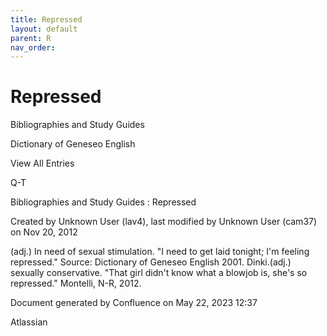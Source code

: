 ```yaml
---
title: Repressed
layout: default
parent: R
nav_order:
---
```


# Repressed

Bibliographies and Study Guides

Dictionary of Geneseo English

View All Entries

Q-T

Bibliographies and Study Guides : Repressed

Created by  Unknown User (lav4), last modified by  Unknown User (cam37) on Nov 20, 2012

(adj.) In need of sexual stimulation. &quot;I need to get laid tonight; I'm feeling repressed.&quot; Source: Dictionary of Geneseo English 2001. Dinki.(adj.) sexually conservative. &quot;That girl didn't know what a blowjob is, she's so repressed.&quot; Montelli, N-R, 2012.

Document generated by Confluence on May 22, 2023 12:37

Atlassian
